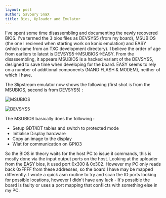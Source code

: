 ```yaml
---
layout: post
author: Savoury SnaX
title: Bios, Uploader and Emulator
---
```


I've spent some time disassembling and documenting the newly recovered BIOS. I've termed the 3 bios files as DEVSYS5 (from my board), MSUBIOS (the one I recieved when starting work on konix emulation) and EASY (which came from an TXC development directory). I believe the order of age from earliers to latest is DEVSYS5->MSUBIOS->EASY. From the disassembling, it appears MSUBIOS is a hacked variant of the DEVSYS5, designed to save time when developing for the board. EASY seems to rely on a number of additional components (NAND FLASH & MODEM), neither of which I have.

The Slipstream emulator now shows the following (first shot is from the MSUBIOS, second is from DEVSYS5) :

![MSUBIOS](/MSU/images/BIOS-CP-1.png)

![DEVSYS5](/MSU/images/BIOS-DevSys5.png)

The MSUBIOS basically does the following :

*   Setup GDT/IDT tables and switch to protected mode
*   Initialise Display hardware
*   Copy an image to the display
*   Wiat for communication on GPIO3

So the BIOS in theory waits for the host PC to issue it commands, this is mostly done via the input output ports on the host. Looking at the uploader from the EASY bios, it used port 0x300 & 0x302. However my PC only reads back 0xFFFF from these addresses, so the board I have may be mapped differently. I wrote a quick asm routine to try and scan the IO ports looking for possible locations, however I didn't have any luck - It's possible the board is faulty or uses a port mapping that conflicts with something else in my PC.

